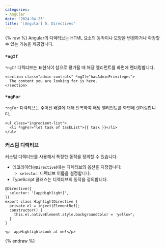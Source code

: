 ```yaml
---
categories:
- Angular
date: '2024-04-23'
title: '[Angular] 5. Directives'
---
```


{% raw %}
Angular의 디렉티브는 HTML 요소의 동작이나 모양을 변경하거나 확장할 수 있는 기능을 제공합니다.

### `*ngIf`
`*ngIf` 디렉티브는 표현식이 참으로 평가될 때 해당 엘리먼트를 화면에 렌더링합니다.

```
<section class="admin-controls" *ngIf="hasAdminPrivileges">
  The content you are looking for is here.
</section>
```

### `*ngFor`
`*ngFor` 디렉티브는 주어진 배열에 대해 반복하여 해당 엘리먼트를 화면에 렌더링합니다.

```
<ul class="ingredient-list">
  <li *ngFor="let task of taskList">{{ task }}</li>
</ul>
```

### 커스텀 디렉티브
커스텀 디렉티브를 사용해서 특정한 동작을 정의할 수 있습니다.

- 데코레이터(`@Directive`)에는 디렉티브의 옵션을 지정합니다:
	- `selector`: 디렉티브 이름을 설정합니다.
- TypeScript 클래스는 디렉티브의 동작을 정의합니다.

```
@Directive({
  selector: '[appHighlight]',
})
export class HighlightDirective {
  private el = inject(ElementRef);
  constructor() {
    this.el.nativeElement.style.backgroundColor = 'yellow';
  }
}
```

```
<p  appHighlight>Look at me!</p>
```
{% endraw %}